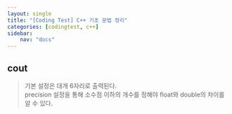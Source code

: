 ```yaml
---
layout: single
title: "[Coding Test] C++ 기초 문법 정리"
categories: [codingtest, c++]
sidebar:
    nav: "docs"
---
```


## cout
> 기본 설정은 대개 6자리로 출력된다. <br/>
> precision 설정을 통해 소수점 이하의 개수를 정해야 float와 double의 차이를 알 수 있다. <br/> 
